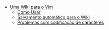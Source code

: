 * [Uma Wiki para o Vim](uma_wiki_para_o_vim.md)
   * [Como Usar](como_usar.md)
   * [Salvamento automático para o Wiki](salvamento_automatico_para_o_wiki.md)
   * [Problemas com codificação de caracteres](problemas_com_codificacao_de_caracteres.md)
